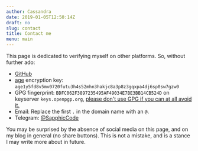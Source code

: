 ```yaml
---
author: Cassandra
date: 2019-01-05T12:50:14Z
draft: no
slug: contact
title: Contact me
menu: main
---
```


This page is dedicated to verifying myself on other platforms. So, without further ado:

- [GitHub](https://github.com/Pandentia)
- [age](https://github.com/FiloSottile/age) encryption key: `age1y5fd8v5mv0720futu3h4s52mhn3hakjc8a3p8z3gqxpa4dj6sp0sw7gzw0`
- GPG fingerprint: `BDFC062F3897235495AF49034E7BE3BB14CB524D` on keyserver `keys.openpgp.org`, [please don't use GPG if you can at all avoid it.](https://latacora.micro.blog/2019/07/16/the-pgp-problem.html)
- Email: Replace the first `.` in the domain name with an `@`.
- Telegram: [@SapphicCode](https://t.me/SapphicCode)

You may be surprised by the absence of social media on this page, and on my blog in general (no share buttons). This is not a mistake, and is a stance I may write more about in future.
